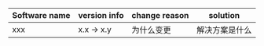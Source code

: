 | Software name        | version info | change reason  | solution          |
| -------------------- | ----------   | ----------     | --------          |
| xxx                  | x.x -> x.y   |  为什么变更     | 解决方案是什么     |